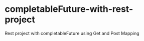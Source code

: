 # completableFuture-with-rest-project
Rest project with completableFuture using Get and Post Mapping
